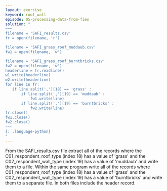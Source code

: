 ```yaml
---
layout: exercise
keyword: roof_wall
episode: 05-processing-data-from-fies
solution: "
~~~
filename = 'SAFI_results.csv'
fr = open(filename, 'r')

filename = 'SAFI_grass_roof_muddaub.csv'
fw1 = open(filename, 'w')

filename = 'SAFI_grass_roof_burntbricks.csv'
fw2 = open(filename, 'w')
headerline = fr.readline()
w1.write(headerline)
w2.write(headerline)
for line in fr:
   if line.split(',')[18] == 'grass' :
       if line.split(',')[19] == 'muddaub' :
           fw1.write(line)
       if line.split(',')[19] == 'burntbricks' :
           fw2.write(line)    
fr.close()
fw1.close()
fw2.close()
~~~
{: .language-python}
"
---
```


From the SAFI_results.csv file extract all of the records where the C01_respondent_roof_type (index 18) has a value of 'grass' and the C02_respondent_wall_type (index 19) has a value of 'muddaub' and write them to a file. Within the same program write all of the records where C01_respondent_roof_type (index 18) has a value of 'grass' and the C02_respondent_wall_type (index 19) has a value of 'burntbricks' and write them to a separate file. In both files include the header record.

